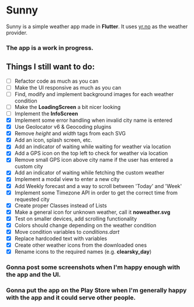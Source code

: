 # Sunny

Sunny is a simple weather app made in **Flutter**.
It uses [yr.no](https://www.yr.no) as the weather provider.

### The app is a work in progress.

## Things I still want to do:

- [ ] Refactor code as much as you can
- [ ] Make the UI responsive as much as you can
- [ ] Find, modify and implement background images for each weather condition
- [ ] Make the **LoadingScreen** a bit nicer looking
- [ ] Implement the **InfoScreen**
- [x] Implement some error handling when invalid city name is entered
- [x] Use Geolocator v6 & Geocoding plugins
- [x] Remove *height* and *width* tags from each SVG
- [x] Add an icon, splash screen, etc.
- [x] Add an indicator of waiting while waiting for weather via location
- [x] Add a GPS icon on the top left to check for weather via location
- [x] Remove small GPS icon above city name if the user has entered a custom city
- [x] Add an indicator of waiting while fetching the custom weather
- [x] Implement a modal view to enter a new city
- [x] Add Weekly forecast and a way to scroll between 'Today' and 'Week'
- [x] Implement some Timezone API in order to get the correct time from requested city
- [x] Create proper Classes instead of Lists 
- [x] Make a general icon for unknown weather, call it **noweather.svg**
- [x] Test on smaller devices, add scrolling functionality
- [x] Colors should change depending on the weather condition
- [x] Move condition variables to *conditions.dart*
- [x] Replace hardcoded text with variables
- [x] Create other weather icons from the downloaded ones
- [x] Rename icons to the required names (e.g. **clearsky_day**)

### Gonna post some screenshots when I'm happy enough with the app and the UI.
### Gonna put the app on the Play Store when I'm generally happy with the app and it could serve other people.
